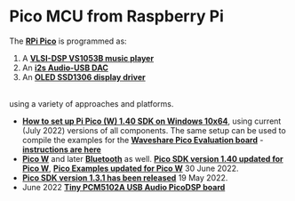 # Pico MCU from Raspberry Pi

The [**RPi Pico**](https://www.raspberrypi.org/products/raspberry-pi-pico/) is programmed as:

1. A  [**VLSI-DSP VS1053B music player**](https://github.com/TobiasVanDyk/Pico-MCU-from-Raspberry-Pi/tree/main/Vs1053Pico)
2. An [**i2s Audio-USB DAC**](https://github.com/TobiasVanDyk/Pico-MCU-from-Raspberry-Pi/tree/main/DacPico)
3. An [**OLED SSD1306 display driver**](https://github.com/TobiasVanDyk/Pico-MCU-from-Raspberry-Pi/tree/main/OledPico)

<br> using a variety of approaches  and platforms.

* [**How to set up Pi Pico (W) 1.40 SDK on Windows 10x64**](Install-PicoSDK-in-Windows10x64-July2022.pdf), using current (July 2022) versions of all components. The same setup can be used to compile the examples for the [**Waveshare Pico Evaluation board**](https://www.waveshare.com/pico-eval-board.htm) - [**instructions are here**](WavePicoEvaluationBoard.pdf)
* [**Pico W**](https://www.raspberrypi.com/news/raspberry-pi-pico-w-your-6-iot-platform/) and later [**Bluetooth**](https://forums.raspberrypi.com/viewtopic.php?t=336764#p2015678) as well. [**Pico SDK version 1.40 updated for Pico W**](https://github.com/raspberrypi/pico-sdk/releases/tag/1.4.0), [**Pico Examples updated for Pico W**](https://github.com/raspberrypi/pico-examples) 30 June 2022.
* [**Pico SDK version 1.3.1 has been released**](https://github.com/raspberrypi/pico-sdk/releases/tag/1.3.1) 19 May 2022.
* June 2022 [**Tiny PCM5102A USB Audio PicoDSP board**](https://github.com/DatanoiseTV/PicoDSP-Hardware)
 





